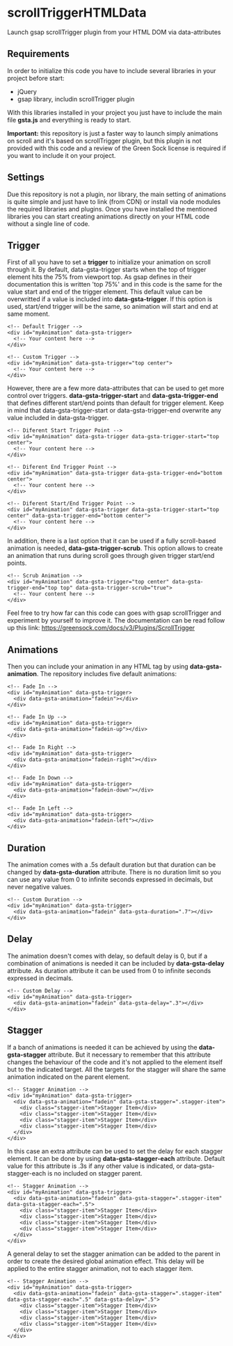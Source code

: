 # scrollTriggerHTMLData
Launch gsap scrollTrigger plugin from your HTML DOM via data-attributes

## Requirements
In order to initialize this code you have to include several libraries in your project before start:

- jQuery
- gsap library, includin scrollTrigger plugin

With this libraries installed in your project you just have to include the main file **gsta.js** and everything is ready to start.

**Important:** this repository is just a faster way to launch simply animations on scroll and it's based on scrollTrigger plugin, but this plugin is not provided with this code and a review of the Green Sock license is required if you want to include it on your project.

## Settings
Due this repository is not a plugin, nor library, the main setting of animations is quite simple and just have to link (from CDN) or install via node modules the required libraries and plugins. Once you have installed the mentioned libraries you can start creating animations directly on your HTML code without a single line of code.

## Trigger
First of all you have to set a **trigger** to initialize your animation on scroll through it. By default, data-gsta-trigger starts when the top of trigger element hits the 75% from viewport top. As gsap defines in their documentation this is written 'top 75%' and in this code is the same for the value start and end of the trigger element. This default value can be overwritted if a value is included into **data-gsta-trigger**. If this option is used, start/end trigger will be the same, so animation will start and end at same moment.

```
<!-- Default Trigger -->
<div id="myAnimation" data-gsta-trigger>
  <!-- Your content here -->
</div>

<!-- Custom Trigger -->
<div id="myAnimation" data-gsta-trigger="top center">
  <!-- Your content here -->
</div>
```
However, there are a few more data-attributes that can be used to get more control over triggers. **data-gsta-trigger-start** and **data-gsta-trigger-end** that defines different start/end points than default for trigger element. Keep in mind that data-gsta-trigger-start or data-gsta-trigger-end overwrite any value included in data-gsta-trigger.

```
<!-- Diferent Start Trigger Point -->
<div id="myAnimation" data-gsta-trigger data-gsta-trigger-start="top center">
  <!-- Your content here -->
</div>

<!-- Diferent End Trigger Point -->
<div id="myAnimation" data-gsta-trigger data-gsta-trigger-end="bottom center">
  <!-- Your content here -->
</div>

<!-- Diferent Start/End Trigger Point -->
<div id="myAnimation" data-gsta-trigger data-gsta-trigger-start="top center" data-gsta-trigger-end="bottom center">
  <!-- Your content here -->
</div>
```

In addition, there is a last option that it can be used if a fully scroll-based animation is needed, **data-gsta-trigger-scrub**. This option allows to create an animation that runs during scroll goes through given trigger start/end points.

```
<!-- Scrub Animation -->
<div id="myAnimation" data-gsta-trigger="top center" data-gsta-trigger-end="top top" data-gsta-trigger-scrub="true">
  <!-- Your content here -->
</div>
```

Feel free to try how far can this code can goes with gsap scrollTrigger and experiment by yourself to improve it. The documentation can be read follow up this link: https://greensock.com/docs/v3/Plugins/ScrollTrigger

## Animations
Then you can include your animation in any HTML tag by using **data-gsta-animation**. The repository includes five default animations:

```
<!-- Fade In -->
<div id="myAnimation" data-gsta-trigger>
  <div data-gsta-animation="fadein"></div>
</div>

<!-- Fade In Up -->
<div id="myAnimation" data-gsta-trigger>
  <div data-gsta-animation="fadein-up"></div>
</div>

<!-- Fade In Right -->
<div id="myAnimation" data-gsta-trigger>
  <div data-gsta-animation="fadein-right"></div>
</div>

<!-- Fade In Down -->
<div id="myAnimation" data-gsta-trigger>
  <div data-gsta-animation="fadein-down"></div>
</div>

<!-- Fade In Left -->
<div id="myAnimation" data-gsta-trigger>
  <div data-gsta-animation="fadein-left"></div>
</div>
```

## Duration
The animation comes with a .5s default duration but that duration can be changed by **data-gsta-duration** attribute. There is no duration limit so you can use any value from 0 to infinite seconds expressed in decimals, but never negative values.

```
<!-- Custom Duration -->
<div id="myAnimation" data-gsta-trigger>
  <div data-gsta-animation="fadein" data-gsta-duration=".7"></div>
</div>
```

## Delay
The animation doesn't comes with delay, so default delay is 0, but if a combination of animations is needed it can be included by **data-gsta-delay** attribute. As duration attribute it can be used from 0 to infinite seconds expressed in decimals.

```
<!-- Custom Delay -->
<div id="myAnimation" data-gsta-trigger>
  <div data-gsta-animation="fadein" data-gsta-delay=".3"></div>
</div>
```

## Stagger
If a banch of animations is needed it can be achieved by using the **data-gsta-stagger** attribute. But it necessary to remember that this attribute changes the behaviour of the code and it's not applied to the element itself but to the indicated target. All the targets for the stagger will share the same animation indicated on the parent element.

```
<!-- Stagger Animation -->
<div id="myAnimation" data-gsta-trigger>
  <div data-gsta-animation="fadein" data-gsta-stagger=".stagger-item">
    <div class="stagger-item">Stagger Item</div>
    <div class="stagger-item">Stagger Item</div>
    <div class="stagger-item">Stagger Item</div>
    <div class="stagger-item">Stagger Item</div>
  </div>
</div>
```

In this case an extra attribute can be used to set the delay for each stagger element. It can be done by using **data-gsta-stagger-each** attribute. Default value for this attribute is .3s if any other value is indicated, or data-gsta-stagger-each is no included on stagger parent.

```
<!-- Stagger Animation -->
<div id="myAnimation" data-gsta-trigger>
  <div data-gsta-animation="fadein" data-gsta-stagger=".stagger-item" data-gsta-stagger-each=".5">
    <div class="stagger-item">Stagger Item</div>
    <div class="stagger-item">Stagger Item</div>
    <div class="stagger-item">Stagger Item</div>
    <div class="stagger-item">Stagger Item</div>
  </div>
</div>
```
A general delay to set the stagger animation can be added to the parent in order to create the desired global animation effect. This delay will be applied to the entire stagger animation, not to each stagger item.

```
<!-- Stagger Animation -->
<div id="myAnimation" data-gsta-trigger>
  <div data-gsta-animation="fadein" data-gsta-stagger=".stagger-item" data-gsta-stagger-each=".5" data-gsta-delay=".5">
    <div class="stagger-item">Stagger Item</div>
    <div class="stagger-item">Stagger Item</div>
    <div class="stagger-item">Stagger Item</div>
    <div class="stagger-item">Stagger Item</div>
  </div>
</div>
```
